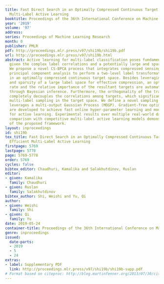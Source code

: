 ```yaml
---
title: Fast Direct Search in an Optimally Compressed Continuous Target Space for Efficient
  Multi-Label Active Learning
booktitle: Proceedings of the 36th International Conference on Machine Learning
year: '2019'
volume: '97'
address: 
series: Proceedings of Machine Learning Research
month: 0
publisher: PMLR
pdf: http://proceedings.mlr.press/v97/shi19b/shi19b.pdf
url: http://proceedings.mlr.press/v97/shi19b.html
abstract: Active learning for multi-label classification poses fundamental challenges
  given the complex label correlations and a potentially large and sparse label space.
  We propose a novel CS-BPCA process that integrates compressed sensing and Bayesian
  principal component analysis to perform a two-level label transformation, resulting
  in an optimally compressed continuous target space. Besides leveraging correlation
  and sparsity of a large label space for effective compression, an optimal compressing
  rate and the relative importance of the resultant targets are automatically determined
  through Bayesian inference. Furthermore, the orthogonality of the transformed space
  completely decouples the correlations among targets, which significantly simplifies
  multi-label sampling in the target space. We define a novel sampling function that
  leverages a multi-output Gaussian Process (MOGP). Gradient-free optimization strategies
  are developed to achieve fast online hyper-parameter learning and model retraining
  for active learning. Experimental results over multiple real-world datasets and
  comparison with competitive multi-label active learning models demonstrate the effectiveness
  of the proposed framework.
layout: inproceedings
id: shi19b
tex_title: Fast Direct Search in an Optimally Compressed Continuous Target Space for
  Efficient Multi-Label Active Learning
firstpage: 5769
lastpage: 5778
page: 5769-5778
order: 5769
cycles: false
bibtex_editor: Chaudhuri, Kamalika and Salakhutdinov, Ruslan
editor:
- given: Kamalika
  family: Chaudhuri
- given: Ruslan
  family: Salakhutdinov
bibtex_author: Shi, Weishi and Yu, Qi
author:
- given: Weishi
  family: Shi
- given: Qi
  family: Yu
date: 2019-05-24
container-title: Proceedings of the 36th International Conference on Machine Learning
genre: inproceedings
issued:
  date-parts:
  - 2019
  - 5
  - 24
extras:
- label: Supplementary PDF
  link: http://proceedings.mlr.press/v97/shi19b/shi19b-supp.pdf
# Format based on citeproc: http://blog.martinfenner.org/2013/07/30/citeproc-yaml-for-bibliographies/
---
```

